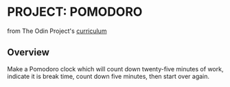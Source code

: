 # PROJECT: POMODORO
from The Odin Project's [curriculum](https://www.theodinproject.com/courses/web-development-101/lessons/pairing-project)

## Overview
Make a Pomodoro clock which will count down twenty-five minutes of work, indicate it is break time, count down five minutes, then start over again. 